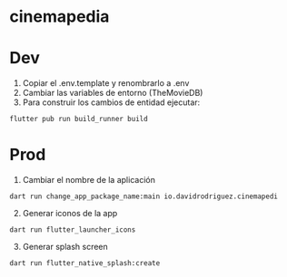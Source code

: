 # cinemapedia

# Dev

1. Copiar el .env.template y renombrarlo a .env
2. Cambiar las variables de entorno (TheMovieDB)
3. Para construir los cambios de entidad ejecutar:

```
flutter pub run build_runner build
```

# Prod

1. Cambiar el nombre de la aplicación

```
dart run change_app_package_name:main io.davidrodriguez.cinemapedi
```

2. Generar iconos de la app

```
dart run flutter_launcher_icons
```

3. Generar splash screen

```
dart run flutter_native_splash:create
```
